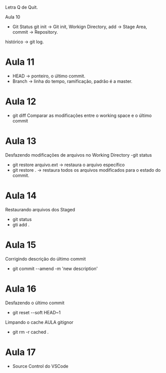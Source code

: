 Letra Q de Quit.





Aula 10

- Git Status
git init -> Git init, 
Workign Directory, 
add -> Stage Area, 
commit -> Repository.

histórico -> git log.


# Aula 11
- HEAD -> ponteiro, o último commit.
- Branch -> linha do tempo, ramificação, padrão é a master.

# Aula 12
- git diff
Comparar as modificações entre o working space e o último commit


# Aula 13
Desfazendo modificações de arquivos no Working Directory
-git status

- git restore arquivo.ext -> restaura o arquivo específico
- git restore . -> restaura todos os arquivos modificados para o estado do commit.


# Aula 14
Restaurando arquivos dos Staged

- git status
- gti add .

# Aula 15
Corrigindo descrição do último commit
 - git commit --amend -m 'new description'

 # Aula 16
 Desfazendo o último commit
 - git reset --soft HEAD~1

 Limpando o cache AULA gitignor
 - git rm -r cached .

 # Aula 17
 - Source Control do VSCode
